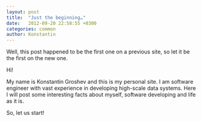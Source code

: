 ```yaml
---
layout: post
title:  "Just the beginning…"
date:   2012-09-20 22:58:55 +0300
categories: common
author: Konstantin
---
```

Well, this post happened to be the first one on a previous site, so let it be the first on the new one.
<!--more-->
Hi!

My name is Konstantin Groshev and this is my personal site. I am software engineer with vast experience in developing high-scale data systems. Here I will post some interesting facts about myself, software developing and life as it is.

So, let us start!

